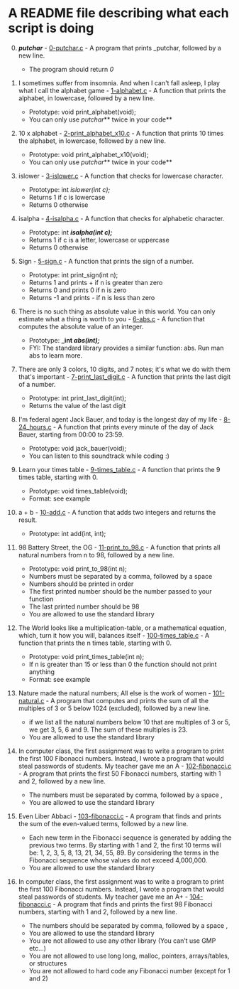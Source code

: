 # A README file describing what each script is doing

0. **_putchar_** - [0-putchar.c](./0-putchar.c) - A program that prints _putchar, followed by a new line.
	* The program should return _0_

1. I sometimes suffer from insomnia. And when I can't fall asleep, I play what I call the alphabet game - [1-alphabet.c](./1-alphabet.c) - A function that prints the alphabet, in lowercase, followed by a new line.
	* Prototype: void print_alphabet(void);
	* You can only use _putchar_** twice in your code**

2. 10 x alphabet - [2-print_alphabet_x10.c](./2-print_alphabet_x10.c) - A function that prints 10 times the alphabet, in lowercase, followed by a new line.
	* Prototype: void print_alphabet_x10(void);
	* You can only use _putchar_** twice in your code**

3. islower - [3-islower.c](./3-islower.c) - A function that checks for lowercase character.
	* Prototype: int *_islower(int c);_*
	* Returns 1 if c is lowercase
	* Returns 0 otherwise

4. isalpha - [4-isalpha.c](./4-isalpha.c) - A function that checks for alphabetic character.
	* Prototype: int **_isalpha(int c);_**
	* Returns 1 if c is a letter, lowercase or uppercase
	* Returns 0 otherwise

5. Sign - [5-sign.c](./5-sign.c) - A function that prints the sign of a number.
	* Prototype: int print_sign(int n);
	* Returns 1 and prints + if n is greater than zero
	* Returns 0 and prints 0 if n is zero
	* Returns -1 and prints - if n is less than zero

6. There is no such thing as absolute value in this world. You can only estimate what a thing is worth to you - [6-abs.c](./6-abs.c) - A function that computes the absolute value of an integer.
	* Prototype: **_int _abs(int);_**
	* FYI: The standard library provides a similar function: abs. Run man abs to learn more.

7. There are only 3 colors, 10 digits, and 7 notes; it's what we do with them that's important - [7-print_last_digit.c](./7-print_last_digit.c) - A function that prints the last digit of a number.
	* Prototype: int print_last_digit(int);
	* Returns the value of the last digit

8. I'm federal agent Jack Bauer, and today is the longest day of my life - [8-24_hours.c](./8-24_hours.c) - A function that prints every minute of the day of Jack Bauer, starting from 00:00 to 23:59.
	* Prototype: void jack_bauer(void);
	* You can listen to this soundtrack while coding :)

9. Learn your times table - [9-times_table.c](./9-times_table.c) - A function that prints the 9 times table, starting with 0.
	* Prototype: void times_table(void);
	* Format: see example

10. a + b - [10-add.c](./10-add.c) - A function that adds two integers and returns the result.
	* Prototype: int add(int, int);

11. 98 Battery Street, the OG - [11-print_to_98.c](./11-print_to_98.c) - A function that prints all natural numbers from n to 98, followed by a new line.
	* Prototype: void print_to_98(int n);
	* Numbers must be separated by a comma, followed by a space
	* Numbers should be printed in order
	* The first printed number should be the number passed to your function
	* The last printed number should be 98
	* You are allowed to use the standard library

12. The World looks like a multiplication-table, or a mathematical equation, which, turn it how you will, balances itself - [100-times_table.c](./100-times_table.c) - A function that prints the n times table, starting with 0.
	* Prototype: void print_times_table(int n);
	* If n is greater than 15 or less than 0 the function should not print anything
	* Format: see example

13. Nature made the natural numbers; All else is the work of women - [101-natural.c](./101-natural.c) - A program that computes and prints the sum of all the multiples of 3 or 5 below 1024 (excluded), followed by a new line.
	* if we list all the natural numbers below 10 that are multiples of 3 or 5, we get 3, 5, 6 and 9. The sum of these multiples is 23.
	* You are allowed to use the standard library

14. In computer class, the first assignment was to write a program to print the first 100 Fibonacci numbers. Instead, I wrote a program that would steal passwords of students. My teacher gave me an A - [102-fibonacci.c](./102-fibonacci.c) - A program that prints the first 50 Fibonacci numbers, starting with 1 and 2, followed by a new line.
	* The numbers must be separated by comma, followed by a space , 
	* You are allowed to use the standard library

15. Even Liber Abbaci - [103-fibonacci.c](./103-fibonacci.c) - A program that finds and prints the sum of the even-valued terms, followed by a new line.
	* Each new term in the Fibonacci sequence is generated by adding the previous two terms. By starting with 1 and 2, the first 10 terms will be: 1, 2, 3, 5, 8, 13, 21, 34, 55, 89. By considering the terms in the Fibonacci sequence whose values do not exceed 4,000,000.
	* You are allowed to use the standard library

16. In computer class, the first assignment was to write a program to print the first 100 Fibonacci numbers. Instead, I wrote a program that would steal passwords of students. My teacher gave me an A+ - [104-fibonacci.c](./104-fibonacci.c) - A program that finds and prints the first 98 Fibonacci numbers, starting with 1 and 2, followed by a new line.
	* The numbers should be separated by comma, followed by a space ,
	* You are allowed to use the standard library
	* You are not allowed to use any other library (You can’t use GMP etc…)
	* You are not allowed to use long long, malloc, pointers, arrays/tables, or structures
	* You are not allowed to hard code any Fibonacci number (except for 1 and 2)



